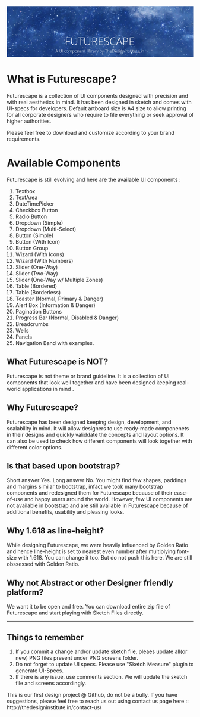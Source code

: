 <img src="https://github.com/TheDesignInstitute/Futurescape/blob/master/theme_background.png?raw=true" alt="TDi Futurescape Banner">
<h1>What is Futurescape?</h1>
Futurescape is a collection of UI components designed with precision and with real aesthetics in mind. 
It has been designed in sketch and comes with UI-specs for developers.
Default artboard size is A4 size to allow printing for all corporate designers who require to file everything or seek approval of higher authorities. 

Please feel free to download and customize according to your brand requirements.

<h1>Available Components</h1>
Futurescape is still evolving and here are the available UI components :
<ol>
 
  <li>Textbox </li>
  <li>TextArea</li>
  <li>DateTimePicker</li>
  <li>Checkbox Button</li>
  <li>Radio Button</li>
  <li>Dropdown (Simple)</li>
  <li>Dropdown (Multi-Select)</li>
  <li>Button (Simple)</li>
  <li>Button (With Icon)</li>
  <li>Button Group</li>
  <li>Wizard (With Icons)</li>
  <li>Wizard (With Numbers)</li>
  <li>Slider (One-Way)</li>
  <li>Slider (Two-Way)</li>
  <li>Slider (One-Way w/ Multiple Zones)</li>
  <li>Table (Bordered)</li>
  <li>Table (Borderless)</li>
  <li>Toaster (Normal, Primary & Danger)</li>
  <li>Alert Box (Information & Danger)</li>
  <li>Pagination Buttons</li>
  <li>Progress Bar (Normal, Disabled & Danger)</li>
  <li>Breadcrumbs</li>
  <li>Wells</li>
  <li>Panels</li>
  <li>Navigation Band with examples.</li>
  </ol>

<h2>What Futurescape is NOT?</h2>
Futurescape is not theme or brand guideline. It is a collection of UI components that look well together and have been  designed keeping real-world applications in mind .

<h2>Why Futurescape? </h2>
Futurescape has been designed keeping design, development, and scalability in mind. It will allow designers to use ready-made componenets in their designs and quickly validdate the concepts and layout options. 
It can also be used to check how different components will look together with different color options. 

<h2>Is that based upon bootstrap?</h2>
Short answer Yes. Long answer No. 
You might find few shapes, paddings and margins similar to bootstrap, infact we took many bootstrap components and redesigned them for Futurescape because of their ease-of-use and happy users around the world. 
However, few UI components are not available in bootstrap and are still available in Futurescape because of additional benefits, usability and pleasing looks. 

<h2>Why 1.618 as line-height?</h2>
While designing Futurescape, we were heavily influenced by Golden Ratio and hence line-height is set to nearest even number after multiplying font-size with 1.618. 
You can change it too. But do not push this here. We are still obssessed with Golden Ratio. 

<h2>Why not Abstract or other Designer friendly platform?</h2>
We want it to be open and free. You can download entire zip file of Futurescape and start playing with Sketch Files directly. 

<hr>

<h2>Things to remember </h2>
<ol>
  <li>If you commit a change and/or update sketch file, pleaes update all(or new) PNG files present under PNG screens folder. </li>
  <li>Do not forget to update UI specs. Please use "Sketch Measure"  plugin to generate UI-Specs. </li>
  <li>If there is any issue, use comments section. We will update the sketch file and screens accordingly. </li>
</ol>
This is our first design project @ Github, do not be a bully. If you have suggestions, please feel free to reach us out using contact us page here ::
http://thedesigninstitute.in/contact-us/




